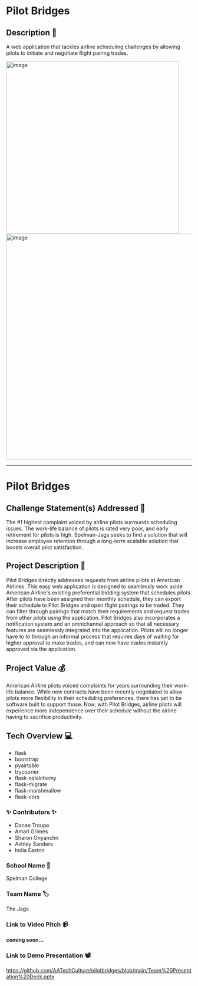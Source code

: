 # Pilot Bridges

## Description 🚨 
A web application that tackles airline scheduling challenges by allowing pilots to initiate and negotiate flight pairing trades. 

<img width="468" alt="image" src="https://github.com/danaetroupe/Spelman-Jags/assets/105681884/85b78301-aeb4-4b27-944b-455ec19212dd">
<img width="614" alt="image" src="https://github.com/danaetroupe/Spelman-Jags/assets/105681884/912694d7-659f-481e-9204-aaad50cf070d">


___________
# Pilot Bridges

## Challenge Statement(s) Addressed 🎯
The #1 highest complaint voiced by airline pilots surrounds scheduling issues. The work-life balance of pilots is rated very poor, and early retirement for pilots is high. Spelman-Jags seeks to find a solution that will increase employee retention through a long-term scalable solution that boosts overall pilot satisfaction.


## Project Description 🤯
Pilot Bridges directly addresses requests from airline pilots at American Airlines. This easy web application is designed to seamlessly work aside American Airline's existing preferential bidding system that schedules pilots. After pilots have been assigned their monthly schedule, they can export their schedule to Pilot Bridges and open flight pairings to be traded. They can filter through pairings that match their requirements and request trades from other pilots using the application. Pilot Bridges also incorporates a notification system and an omnichannel approach so that all necessary features are seamlessly integrated into the application. Pilots will no longer have to to through an informal process that requires days of waiting for higher approval to make trades, and can now have trades instantly approved via the application. 


## Project Value 💰
American Airline pilots voiced complaints for years surrounding their work-life balance. While new contracts have been recently negotiated to allow pilots more flexibility in their scheduling preferences, there has yet to be software built to support those. Now, with Pilot Bridges, airline pilots will experience more independence over their schedule without the airline having to sacrifice productivity.


## Tech Overview 💻
* flask
* bootstrap
* pyairtable
* trycourier 
* flask-sqlalchemy
* flask-migrate 
* flask-marshmallow
* flask-cors 

### ✨ Contributors ✨
* Danae Troupe
* Amari Grimes
* Sharon Onyanchn
* Ashley Sanders
* India Easton


### School Name 🏫
Spelman College


### Team Name 🏷
The Jags


### Link to Video Pitch 📹
**coming soon...**


### Link to Demo Presentation 📽
https://github.com/AATechCulture/pilotbridges/blob/main/Team%20Presentation%20Deck.pptx


